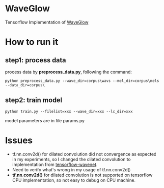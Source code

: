# WaveGlow
Tensorflow Implementation of [WaveGlow](https://arxiv.org/abs/1811.00002)

# How to run it
## step1: process data
process data by **preprocess_data.py**, following the command:
```
python preprocess_data.py --wave_dir=corpus\wavs --mel_dir=corpus\mels --data_dir=corpus\
```

## step2: train model
```
python train.py --filelist=xxx --wave_dir=xxx --lc_dir=xxx
```

model parameters are in file params.py

# Issues
* tf.nn.conv2d() for dilated convolution did not convergence as expected in my experiments, so I changed the dilated convolution to implementation from [tensorflow-wavenet](https://github.com/ibab/tensorflow-wavenet).
* Need to verify what's wrong in my usage of tf.nn.conv2d()
* **tf.nn.conv2d()** for dilated convolution is not supported on tensorflow CPU implementation, so not easy to debug on CPU machine.
